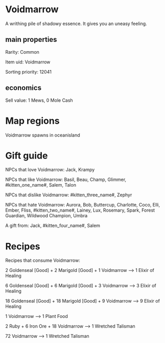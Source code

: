 # Voidmarrow

A writhing pile of shadowy essence. It gives you an uneasy feeling.

## main properties

Rarity: Common

Item uid: Voidmarrow

Sorting priority: 12041

## economics

Sell value: 1 Mews, 0 Mole Cash

# Map regions

Voidmarrow spawns in oceanisland

# Gift guide

NPCs that love Voidmarrow: Jack, Krampy

NPCs that like Voidmarrow: Basil, Beau, Champ, Glimmer, #kitten_one_name#, Salem, Talon

NPCs that dislike Voidmarrow: #kitten_three_name#, Zephyr

NPCs that hate Voidmarrow: Aurora, Bob, Buttercup, Charlotte, Coco, Elli, Ember, Fliss, #kitten_two_name#, Lainey, Lux, Rosemary, Spark, Forest Guardian, Wildwood Champion, Umbra

A gift from: Jack, #kitten_four_name#, Salem

# Recipes

Recipes that consume Voidmarrow:

2 Goldenseal [Good] + 2 Marigold [Good] + 1 Voidmarrow --> 1 Elixir of Healing

6 Goldenseal [Good] + 6 Marigold [Good] + 3 Voidmarrow --> 3 Elixir of Healing

18 Goldenseal [Good] + 18 Marigold [Good] + 9 Voidmarrow --> 9 Elixir of Healing

1 Voidmarrow --> 1 Plant Food

2 Ruby + 6 Iron Ore + 18 Voidmarrow --> 1 Wretched Talisman

72 Voidmarrow --> 1 Wretched Talisman